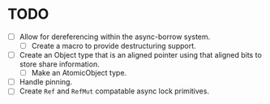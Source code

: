 # TODO

- [ ] Allow for dereferencing within the async-borrow system.
    - [ ] Create a macro to provide destructuring support.
- [ ] Create an Object type that is an aligned pointer using that aligned bits to store share information.
    - [ ] Make an AtomicObject type.
- [ ] Handle pinning.
- [ ] Create `Ref` and `RefMut` compatable async lock primitives.
